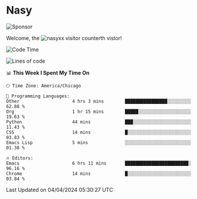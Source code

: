 # Nasy

<!--
<p align="center">
<img height="200" src="https://github-readme-stats.vercel.app/api?username=nasyxx&count_private=true&show_icons=true&theme=dracula&include_all_commits=true"/>
<img height="200" src="https://github-readme-stats.vercel.app/api/top-langs/?username=nasyxx&theme=dracula&hide=html,jupyter+notebook&count_private=true&show_icons=true"/>
</p>

  
----------------
-->

![Sponsor](https://img.shields.io/static/v1.svg?label=Sponsor&message=%E2%9D%A4&logo=GitHub&style=flat&color=pink)
 
Welcome, the ![nasyxx visitor counter](https://count.getloli.com/get/@nasyxx?theme=rule34)th vistor!
 
<!--START_SECTION:waka-->
![Code Time](http://img.shields.io/badge/Code%20Time-4%2C370%20hrs%205%20mins-blue)

![Lines of code](https://img.shields.io/badge/From%20Hello%20World%20I%27ve%20Written-6.3%20million%20lines%20of%20code-blue)

📊 **This Week I Spent My Time On** 

```text
🕑︎ Time Zone: America/Chicago

💬 Programming Languages: 
Other                    4 hrs 3 mins        ████████████████░░░░░░░░░   62.88 % 
Org                      1 hr 15 mins        █████░░░░░░░░░░░░░░░░░░░░   19.63 % 
Python                   44 mins             ███░░░░░░░░░░░░░░░░░░░░░░   11.43 % 
CSS                      14 mins             █░░░░░░░░░░░░░░░░░░░░░░░░   03.83 % 
Emacs Lisp               5 mins              ░░░░░░░░░░░░░░░░░░░░░░░░░   01.38 % 

🔥 Editors: 
Emacs                    6 hrs 11 mins       ████████████████████████░   96.16 % 
Chrome                   14 mins             █░░░░░░░░░░░░░░░░░░░░░░░░   03.84 % 
```


 Last Updated on 04/04/2024 05:30:27 UTC
<!--END_SECTION:waka-->

<!-- ![visitors](https://visitor-badge.laobi.icu/badge?page_id=nasyxx.nasyxx) -->
